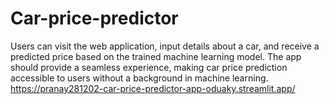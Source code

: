# Car-price-predictor
Users can visit the web application, input details about a car, and receive a predicted price based on the trained machine learning model. The app should provide a seamless experience, making car price prediction accessible to users without a background in machine learning.
https://pranay281202-car-price-predictor-app-oduaky.streamlit.app/
